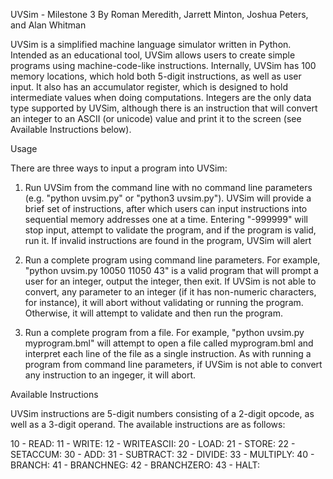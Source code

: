 UVSim - Milestone 3
By Roman Meredith, Jarrett Minton, Joshua Peters, and Alan Whitman

UVSim is a simplified machine language simulator written in Python. Intended as an educational tool, UVSim allows 
users to create simple programs using machine-code-like instructions. Internally, UVSim has 100 memory locations,
which hold both 5-digit instructions, as well as user input. It also has an accumulator register, which is designed
to hold intermediate values when doing computations. Integers are the only data type supported by UVSim, although
there is an instruction that will convert an integer to an ASCII (or unicode) value and print it to the screen (see 
Available Instructions below).

Usage

There are three ways to input a program into UVSim:

1.  Run UVSim from the command line with no command line parameters (e.g. "python uvsim.py" or "python3 uvsim.py"). 
    UVSim will provide a brief set of instructions, after which users can input instructions into sequential memory 
    addresses one at a time. Entering "-999999" will stop input, attempt to validate the program, and if the program 
    is valid, run it. If invalid instructions are found in the program, UVSim will alert

2.  Run a complete program using command line parameters. For example, "python uvsim.py 10050 11050 43" is a valid
    program that will prompt a user for an integer, output the integer, then exit. If UVSim is not able to convert,
    any parameter to an integer (if it has non-numeric characters, for instance), it will abort without validating or 
    running the program. Otherwise, it will attempt to validate and then run the program.

3.  Run a complete program from a file. For example, "python uvsim.py myprogram.bml" will attempt to open a file called 
    myprogram.bml and interpret each line of the file as a single instruction. As with running a program from command
    line parameters, if UVSim is not able to convert any instruction to an ingeger, it will abort.


Available Instructions

UVSim instructions are 5-digit numbers consisting of a 2-digit opcode, as well as a 3-digit operand. The available
instructions are as follows:

10 - READ:
11 - WRITE:
12 - WRITEASCII:
20 - LOAD:
21 - STORE:
22 - SETACCUM:
30 - ADD:
31 - SUBTRACT:
32 - DIVIDE:
33 - MULTIPLY:
40 - BRANCH:
41 - BRANCHNEG:
42 - BRANCHZERO:
43 - HALT:
